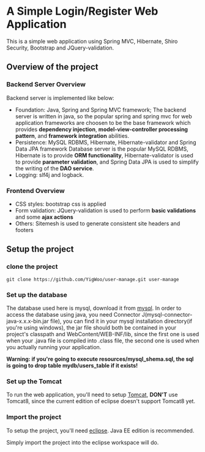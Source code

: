 A Simple Login/Register Web Application
========================================
This is a simple web application using Spring MVC, Hibernate, Shiro Security, Bootstrap and JQuery-validation.

Overview of the project
-----------------------
### Backend Server Overview
Backend server is implemented like below:
* Foundation: Java, Spring and Spring MVC framework;
  The backend server is written in java, so the popular spring and spring mvc for web application frameworks
  are choosen to be the base framework which provides **dependency injection**, **model-view-controller processing
  pattern**, and **framework integration** abilities.
* Persistence: MySQL RDBMS, Hibernate, Hibernate-validator and Spring Data JPA framework
  Database server is the popular MySQL RDBMS, Hibernate is to provide **ORM functionality**, Hibernate-validator is
  used to provide **parameter validation**, and Spring Data JPA is used to simplify the writing of the **DAO service**.
* Logging: slf4j and logback.

### Frontend Overview
* CSS styles: bootstrap css is applied
* Form validation: JQuery-validation is used to perform **basic validations** and some **ajax actions**
* Others: Sitemesh is used to generate consistent site headers and footers

Setup the project
-----------------
### clone the project

    git clone https://github.com/YigWoo/user-manage.git user-manage

### Set up the database
The database used here is mysql, download it from [mysql](http://www.mysql.com/downloads/).
In order to access the database using java, you need Connector J(mysql-connector-java-x.x.x-bin.jar file),
 you can find it in your mysql installation directory(if you're using windows), the jar file should both
 be contained in your project's classpath and WebContent/WEB-INF/lib, since the first one is used when your
 .java file is compiled into .class file, the second one is used when you actually running your application.

**Warning: if you're going to execute resources/mysql_shema.sql, the sql is going to drop table mydb/users_table
if it exists!**

### Set up the Tomcat
To run the web application, you'll need to setup [Tomcat](http://tomcat.apache.org/index.html), **DON'T** use
 Tomcat8, since the current edition of eclipse doesn't support Tomcat8 yet.

### Import the project
To setup the project, you'll need [eclipse](http://www.eclipse.org/downloads/). Java EE edition is recommended.

Simply import the project into the eclipse workspace will do.

